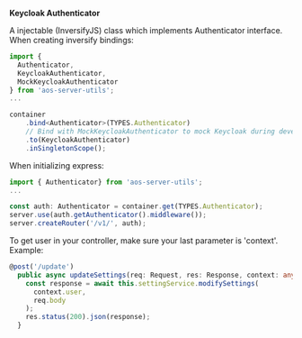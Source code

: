 **Keycloak Authenticator**

A injectable (InversifyJS) class which implements Authenticator interface.  
When creating inversify bindings:

```Typescript
import {
  Authenticator,
  KeycloakAuthenticator,
  MockKeycloakAuthenticator
} from 'aos-server-utils';
...

container
    .bind<Authenticator>(TYPES.Authenticator)
    // Bind with MockKeycloakAuthenticator to mock Keycloak during development
    .to(KeycloakAuthenticator)
    .inSingletonScope();
```

When initializing express:

```Typescript
import { Authenticator} from 'aos-server-utils';
...

const auth: Authenticator = container.get(TYPES.Authenticator);
server.use(auth.getAuthenticator().middleware());
server.createRouter('/v1/', auth);
```

To get user in your controller, make sure your last parameter is 'context'.  
Example:

```Typescript
@post('/update')
  public async updateSettings(req: Request, res: Response, context: any) {
    const response = await this.settingService.modifySettings(
      context.user,
      req.body
    );
    res.status(200).json(response);
  }
```
